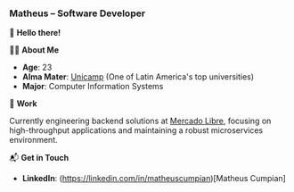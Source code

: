 ### **Matheus – Software Developer**

👋 **Hello there!**

👨‍💻 **About Me**

- **Age**: 23
- **Alma Mater**: [Unicamp](https://www.unicamp.br/) (One of Latin America's top universities)
- **Major**: Computer Information Systems

🏢 **Work**

Currently engineering backend solutions at [Mercado Libre](https://www.mercadolibre.com/), focusing on high-throughput applications and maintaining a robust microservices environment.

📬 **Get in Touch**

- **LinkedIn**: (https://linkedin.com/in/matheuscumpian)[Matheus Cumpian]
